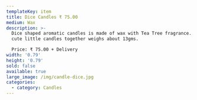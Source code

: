 ```yaml
---
templateKey: item
title: Dice Candles ₹ 75.00
medium: Wax
description: >-
  Dice shaped aromatic candles is made of wax with Tea Tree fragrance. These 2
  cute little candles together weighs about 13gms.

  Price: ₹ 75.00 + Delivery
width: '0.79'
height: '0.79'
sold: false
available: true
large_image: /img/candle-dice.jpg
categories:
  - category: Candles
---
```


